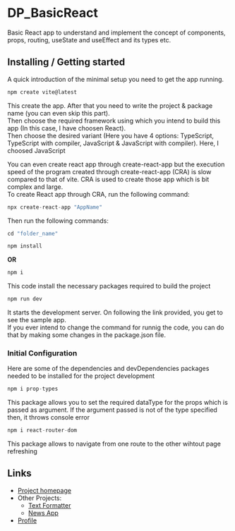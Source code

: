 # DP_BasicReact
Basic React app to understand and implement the concept of components, props, routing, useState and useEffect and its types etc.

## Installing / Getting started
A quick introduction of the minimal setup you need to get the app running.

``` js
npm create vite@latest
```
This create the app. After that you need to write the project & package name (you can even skip this part).
<br>Then choose the required framework using which you intend to build this app (In this case, I have choosen React).
<br>Then choose the desired variant (Here you have 4 options: TypeScript, TypeScript with compiler, JavaScript & JavaScript with compiler). Here, I choosed JavaScript

You can even create react app through create-react-app but the execution speed of the program created through create-react-app (CRA) is slow compared to that of vite. CRA is used to create those app which is bit complex and large.
<br>To create React app through CRA, run the following command:

``` js
npx create-react-app "AppName"
```

Then run the following commands:
``` js
cd "folder_name"
```

``` js
npm install
```
**OR**
``` js
npm i
```
This code install the necessary packages required to build the project
``` js
npm run dev
```
It starts the development server. On following the link provided, you get to see the sample app.
<br>If you ever intend to change the command for runnig the code, you can do that by making some changes in the package.json file.

### Initial Configuration
Here are some of the dependencies and devDependencies packages needed to be installed for the project development
``` js
npm i prop-types
```
This package allows you to set the required dataType for the props which is passed as argument. If the argument passed is not of the type specified then, it throws console error
``` js
npm i react-router-dom
```
This package allows to navigate from one route to the other wihtout page refreshing

[comment]: # (## Developing
In order to develop the project, follow these steps)

[comment]: # (### Building
To build the project for deployment, follow these steps)

[comment]: # (### Deploying/Publishing
To deploy the project to a server, follow these steps)

[comment]: # (## Features)

[comment]: # (## Contributing)

## Links
+ <a href = "https://github.com/chyroshan066/DP_BasicReact">Project homepage</a>
+ Other Projects:
  - <a href = "https://github.com/chyroshan066/Text-Formatter">Text Formatter</a>
  - <a href = "https://github.com/chyroshan066/News-App">News App</a>
+ <a href = "https://github.com/chyroshan066">Profile</a>
  
[comment]: # (## Licensing)

